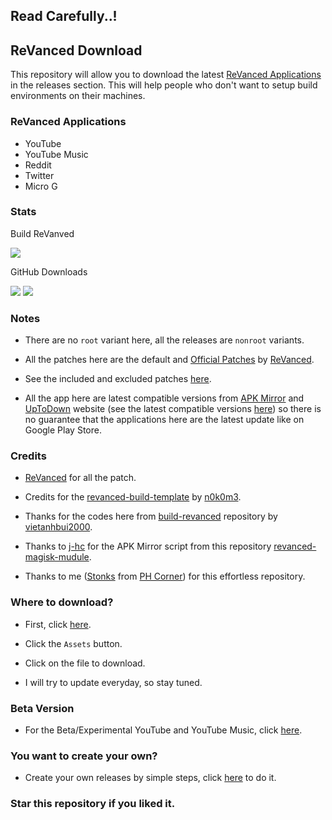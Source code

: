## Read Carefully..!

## ReVanced Download
This repository will allow you to download the latest [ReVanced Applications](https://github.com/Ultimatinium/yt/blob/main/Versions/versions.md) in the releases section. This will help people who don't want to setup build environments on their machines.

### ReVanced Applications
- YouTube
- YouTube Music
- Reddit
- Twitter
- Micro G

### Stats
Build ReVanved 

[![](https://github.com/Ultimatinium/yt/actions/workflows/Build%20All.yml/badge.svg)](https://github.com/Ultimatinium/Build%20All/actions/workflows/Build%20All.yml)

GitHub Downloads

  <a href="https://github.com/Ultimatinium/yt/release">
<img src="https://img.shields.io/github/downloads/Ultimatinium/yt/total?label=Stable%20Version%20Downloads&color=%6BDDD5"></a>
  <a href="https://github.com/Ultimatinium/yt-experimental/release">
<img src="https://img.shields.io/github/downloads/Ultimatinium/yt-experimental/total?label=Beta/Experimental%20Version%20Downloads&color=%6BDDD5"></a>

### Notes
- There are no `root` variant here, all the releases are `nonroot` variants.

- All the patches here are the default and [Official Patches](https://github.com/revanced/revanced-patches) by [ReVanced](https://github.com/revanced).

- See the included and excluded patches [here](https://github.com/Ultimatinium/yt/blob/main/revanced/patches.txt).

- All the app here are latest compatible versions from [APK Mirror](https://www.apkmirror.com) and [UpToDown](https://en.uptodown.com) website (see the latest compatible versions [here](https://github.com/Ultimatinium/yt/blob/main/Versions/versions.md)) so there is no guarantee that the applications here are the latest update like on Google Play Store.

### Credits
- [ReVanced](https://github.com/revanced) for all the patch.

- Credits for the [revanced-build-template](https://github.com/n0k0m3/revanced-build-template) by [n0k0m3](https://github.com/n0k0m3).

- Thanks for the codes here from [build-revanced](https://github.com/vietanhbui2000/build-revanced) repository by [vietanhbui2000](https://github.com/vietanhbui2000).

- Thanks to [j-hc](https://github.com/j-hc) for the APK Mirror script from this repository [revanced-magisk-mudule](https://github.com/j-hc/revanced-magisk-module).

- Thanks to me ([Stonks](https://phcorner.net/members/stonks.1530736) from [PH Corner](https://phcorner.net)) for this effortless repository.

### Where to download?

- First, click [here](https://github.com/Ultimatinium/yt/releases).

- Click the `Assets` button.

- Click on the file to download.

- I will try to update everyday, so stay tuned.

### Beta Version
- For the Beta/Experimental YouTube and YouTube Music, click [here](https://github.com/Ultimatinium/yt-experimental).

### You want to create your own?
- Create your own releases by simple steps, click [here](https://bit.ly/3dhiACW) to do it.

### Star this repository if you liked it.
